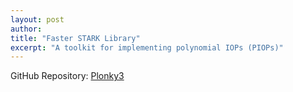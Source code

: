 ```yaml
---
layout: post
author: 
title: "Faster STARK Library"
excerpt: "A toolkit for implementing polynomial IOPs (PIOPs)"
--- 
```


GitHub Repository: [Plonky3](https://github.com/Plonky3/Plonky3)
